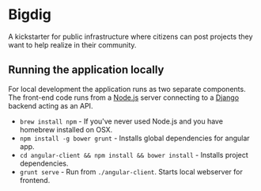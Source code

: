 # Bigdig

A kickstarter for public infrastructure where citizens can post projects they want to help realize in their community.

## Running the application locally

For local development the application runs as two separate components. The front-end code runs from a [Node.js](http://nodejs.org/) server connecting to a [Django](https://www.djangoproject.com/) backend acting as an API.

 * `brew install npm` - If you've never used Node.js and you have homebrew installed on OSX.
 * `npm install -g bower grunt` - Installs global dependencies for angular app.
 * `cd angular-client && npm install && bower install` - Installs project dependencies.
 * `grunt serve` - Run from `./angular-client`. Starts local webserver for frontend.
